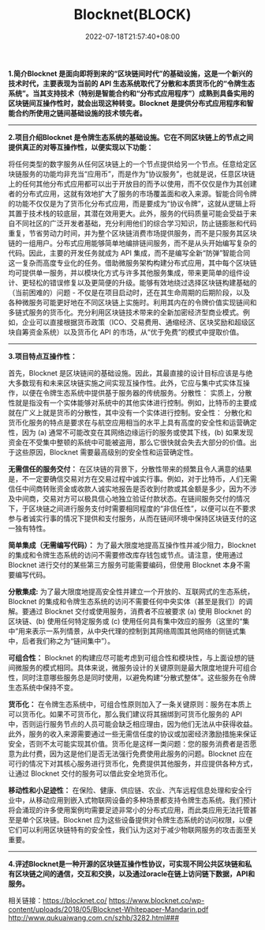 ﻿---
weight: 
title: "Blocknet(BLOCK)"
description: "Blocknet 是面向即将到来的“区块链间时代”的基础设施，这是一个新兴的技术时代，主要表现为当前的 API 生态系统取代了分散和本质货币化的“令牌生态系统”"
date: 2022-07-18T21:57:40+08:00
lastmod: 2022-07-18T16:45:40+08:00
draft: false
authors: ["MineW"]
featuredImage: "blocknetblock.webp"
link: "https://blocknet.co/"
tags: ["数字代币","Blocknet(BLOCK)"]
categories: ["navigation"]
navigation: ["数字代币"]
lightgallery: true
toc: true
pinned: false
recommend: false
recommend1: false
---
**1.简介Blocknet 是面向即将到来的“区块链间时代”的基础设施，这是一个新兴的技术时代，主要表现为当前的 API 生态系统取代了分散和本质货币化的“令牌生态系统”。当其支持技术（特别是智能合约和“分布式应用程序”）成熟到具备实用的区块链间互操作性时，就会出现这种转变。Blocknet 是提供分布式应用程序和智能合约所使用之链间基础设施的技术领先者。**

---

**2.项目介绍Blocknet 是令牌生态系统的基础设施。它在不同区块链上的节点之间提供真正的对等互操作性，以便实现以下功能：**

将任何类型的数字服务从任何区块链上的一个节点提供给另一个节点。任意给定区块链服务的功能均非充当“应用币”，而是作为“协议服务”，也就是说，任意区块链上的任何其他分布式应用都可以出于开放目的而予以使用，而不仅仅是作为其创建者的分布式应用，这就有效地扩大了服务的市场覆盖面和收入来源。智能合同令牌的功能不仅仅是为了货币化分布式应用，而是要成为“协议令牌”，这就从逻辑上将其置于技术栈的较底层，其潜在效用更大。此外，服务的代码质量可能会受益于来自不同社区的广泛开发者基础，充分利用他们的综合学习知识，防止链膨胀和代码重复，节省劳动力时间，并为整个区块链消费市场提供服务，而不是只服务其区块链的一组用户。分布式应用能够简单地编排链间服务，而不是从头开始编写复杂的代码。因此，主要的开发任务就成为 API 集成，而不是编写全新“防弹”智能合同这一复杂而高度专业化的任务。借助微服务架构构建分布式应用，其中每个区块链均可提供单一服务，并以模块化方式与许多其他服务集成，带来更简单的组件设计、更轻松的错误修复以及更简便的升级。能够有效地绕过选择区块链构建基础的（当前困难的）问题 - 不仅是在项目启动时，还在其生命周期的后期阶段，以及各种微服务可能更好地在不同区块链上实施时。利用其内在的令牌价值实现链间和多链式服务的货币化。充分利用区块链技术带来的全新加密经济型商业模式。例如，企业可以直接根据货币政策（ICO、交易费用、通缩经济、区块奖励和超级区块自筹资金系统）以及货币化 API 的市场，从“优于免费”的模式中提取价值。

---

**3.项目特点互操作性：**

首先，Blocknet 是区块链间的基础设施。因此，其最直接的设计目标应该是与绝大多数现有和未来区块链实施之间实现互操作性。此外，它应与集中式实体互操作，以便在令牌生态系统中提供基于服务器的传统服务。分散性：
实质上，分散性就是指没有一个实体能够对系统中的其他实体进行控制。例如，比特币的主要成就在广义上就是货币的分散性，其中没有一个实体进行控制。安全性：
分散化和货币化服务的特点是要求在与航空应用相当的水平上具有高度的安全性和运营确定性，因为 (a) 通常不可能改变在其网络边缘运行的服务或使其下线，(b) 如果发现资金在不受集中整顿的系统中可能被盗用，那么它很快就会失去大部分的价值。出于这些原因，Blocknet 需要最高级别的安全性和运营确定性。

**无需信任的服务交付：**
在区块链的背景下，分散性带来的频繁且令人满意的结果是，不一定要确信交易对方在交易过程中诚实行事。例如，对于比特币，人们无需信任中间商转账资金或收款人诚实地报告是否收到付款或其金额是多少，因为不涉及中间商，交易对方可以极具信心地独立验证付款状态。在链间服务交付的情况下，于区块链之间进行服务支付时需要相同程度的“非信任性”，以便可以在不要求参与者诚实行事的情况下提供和支付服务，从而在链间环境中保持区块链支付的这一独有特性。

**简单集成（无需编写代码）：**
为了最大限度地提高互操作性并减少阻力，Blocknet 的集成和令牌生态系统的访问不需要修改库存钱包或节点。请注意，使用通过 Blocknet 进行交付的某些第三方服务可能需要编码，但使用 Blocknet 本身不需要编写代码。

**分散集成:**
为了最大限度地提高安全性并建立一个开放的、互联网式的生态系统，Blocknet 的集成和令牌生态系统的访问不需要任何中央实体（甚至是我们）的调解。要通过 Blocknet 交付或使用服务，消费者不应被要求 (a) 使用 Blocknet 的区块链、(b) 使用任何特定服务或 (c) 使用任何具有集中效应的服务（这里的“集中”用来表示一系列情景，从中央代理的控制到其网络周围其他网络的侧链式集中，后者我们称之为“链间集中”）。

**可组合性：**
Blocknet 的构建应尽可能考虑到可组合性和模块性，与上面设想的链间微服务的模式相同。具体来说，微服务设计的关键原则是最大限度地提升可组合性，同时注意哪些服务总是同时使用，以避免构建“分散式整体”。这些服务在令牌生态系统中保持不变。

**货币化：**
在令牌生态系统中，可组合性原则加入了一条关键原则：服务在本质上可以货币化。如果不可货币化，那么我们建议将其捆绑到可货币化服务的 API 中，否则运行服务节点的人员可能会缺乏相应理由，因为他们无法从中获得收益。此外，服务的收入来源需要通过一些无需信任度的协议或加密经济激励措施来保证安全，否则不太可能实现其价值。货币化是这样一类问题：您的服务消费者是否愿意为此付费，因为这是他们是否无法强行免费使用此服务的问题。Blocknet 应在可行的情况下对其核心服务进行货币化，免费提供其他服务，并应提供各种方式，让通过 Blocknet 交付的服务可以借此安全地货币化。

**移动性和小足迹性：**
在保险、健康、供应链、农业、汽车远程信息处理和安全行业中，从移动应用到嵌入式物联网设备的多种场景都支持令牌生态系统。我们预计将会涌现的许多使用案例均需要足迹非常小的分布式应用，而此类应用无法托管甚至是单个区块链。Blocknet 应为这些设备提供对令牌生态系统的访问权限，以便它们可以利用区块链特有的安全性，我们认为这对于减少物联网服务的攻击面至关重要。

---

**4.评述Blocknet是一种开源的区块链互操作性协议，可实现不同公共区块链和私有区块链之间的通信，交互和交换，以及通过oracle在链上访问链下数据，API和服务。**

相关链接：https://blocknet.co/
https://www.blocknet.co/wp-content/uploads/2018/05/Blocknet-Whitepaper-Mandarin.pdf
http://www.qukuaiwang.com.cn/szhb/3282.html###